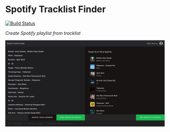 # Spotify Tracklist Finder

[![Build Status](https://travis-ci.org/markmur/spotify-tracklist.svg?branch=master)](https://travis-ci.org/markmur/spotify-tracklist)

*Create Spotify playlist from tracklist*

![img](https://github.com/markmur/spotify-finder/blob/master/spotify-tracklist-finder.png)
